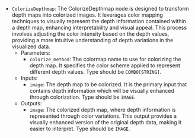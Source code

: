 - `ColorizeDepthmap`: The ColorizeDepthmap node is designed to transform depth maps into colorized images. It leverages color mapping techniques to visually represent the depth information contained within a depth map, enhancing interpretability and visual appeal. This process involves adjusting the color intensity based on the depth values, providing a more intuitive understanding of depth variations in the visualized data.
    - Parameters:
        - `colorize_method`: The colormap name to use for colorizing the depth map. It specifies the color scheme applied to represent different depth values. Type should be `COMBO[STRING]`.
    - Inputs:
        - `image`: The depth map to be colorized. It is the primary input that contains depth information which will be visually enhanced through colorization. Type should be `IMAGE`.
    - Outputs:
        - `image`: The colorized depth map, where depth information is represented through color variations. This output provides a visually enhanced version of the original depth data, making it easier to interpret. Type should be `IMAGE`.
